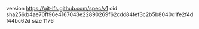 version https://git-lfs.github.com/spec/v1
oid sha256:b4ae70ff96e4167043e22890269f62cdd84fef3c2b5b8040d1fe2f4df44bc62d
size 1176
